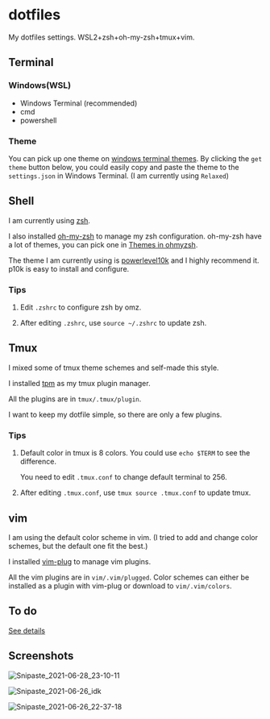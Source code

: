 # dotfiles

My dotfiles settings. WSL2+zsh+oh-my-zsh+tmux+vim.





## Terminal

### Windows(WSL)
* Windows Terminal (recommended)
* cmd 
* powershell

### Theme
You can pick up one theme on [windows terminal themes](https://windowsterminalthemes.dev/). By clicking the `get theme` button below, you could easily copy and paste the theme to the `settings.json` in Windows Terminal. (I am currently using `Relaxed`)



## Shell

I am currently using [zsh](https://www.zsh.org/).

I also installed [oh-my-zsh](https://github.com/ohmyzsh/ohmyzsh) to manage my zsh configuration. oh-my-zsh have a lot of themes, you can pick one in [Themes in ohmyzsh](https://github.com/ohmyzsh/ohmyzsh/wiki/Themes).

The theme I am currently using is  [powerlevel10k](https://github.com/romkatv/powerlevel10k) and I highly recommend it. p10k is easy to install and configure. 

### Tips

1. Edit `.zshrc` to configure zsh by omz.

2. After editing `.zshrc`, use `source ~/.zshrc` to update zsh. 



## Tmux

I mixed some of tmux theme schemes and self-made this style. 

I installed [tpm](https://github.com/tmux-plugins/tpm) as my tmux plugin manager.

All the plugins are in `tmux/.tmux/plugin`.

I want to keep my dotfile simple, so there are only a few plugins. 

### Tips

1. Default color in tmux is 8 colors. You could use `echo $TERM` to see the difference. 

   You need to edit `.tmux.conf` to change default terminal to 256.

2. After editing `.tmux.conf`, use `tmux source .tmux.conf` to update tmux.



## vim

I am using the default color scheme in vim. (I tried to add and change color schemes, but the default one fit the best.)

I installed [vim-plug](https://github.com/junegunn/vim-plug) to manage vim plugins. 

All the vim plugins are in `vim/.vim/plugged`. Color schemes can either be installed as a plugin with vim-plug or download to `vim/.vim/colors`.


## To do

[See details](https://github.com/wxharry/dotfiles/projects/1)



## Screenshots

![Snipaste_2021-06-28_23-10-11](https://user-images.githubusercontent.com/39271899/123660402-35742500-d866-11eb-8975-d96571820f3f.png)



![Snipaste_2021-06-26_idk](https://user-images.githubusercontent.com/39271899/123531238-90f2c580-d735-11eb-9dcc-84d4fdfdc959.jpg)



![Snipaste_2021-06-26_22-37-18](https://user-images.githubusercontent.com/39271899/123531206-407b6800-d735-11eb-9cca-b28eb7d84281.png)
